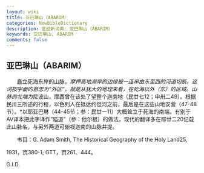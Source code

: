 ```yaml
---
layout: wiki
title: 亚巴琳山（ABARIM）
categories: NewBibleDictionary
description: 圣经新词典: 亚巴琳山（ABARIM）
keywords: 亚巴琳山, ABARIM
comments: false
---
```


## 亚巴琳山（ABARIM）

　　矗立死海东岸的山脉，*摩押高地濒岸的边缘被一连串由东至西的河道切断。这词按字面的意思为“外区”，就是从犹大的地理来看，在死海以外（东）的区域。山脉的北端为*尼波山，摩西曾在该处了望整个迦南地（民廿七12；申卅二49）。根据民卅三所述的行程，以色列人在抵达约但河之前，最后是在这些山地安营（47-48节）。*以耶亚巴琳（44-45节；参：民廿一11）大概耸立于死海的南端。有别于AV译本把此字译作“隘道”（参：他尔根）的做法，现代的翻译多在耶廿二20记载此山脉名，与另外两道可俯视迦南的山脉并提。

　　书目：G. Adam Smith, The Historical Geography of the Holy Land25,

1931，页380-1; GTT，页261、444。

G.I.D.








